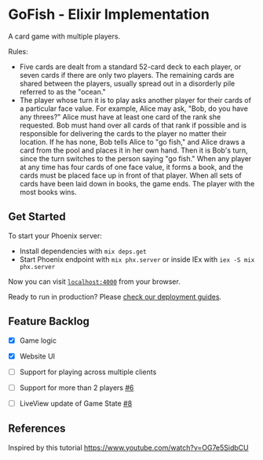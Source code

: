 # GoFish - Elixir Implementation

A card game with multiple players.

Rules:
- Five cards are dealt from a standard 52-card deck to each player, or seven cards if there are only two players. The remaining cards are shared between the players, usually spread out in a disorderly pile referred to as the "ocean."
- The player whose turn it is to play asks another player for their cards of a particular face value. For example, Alice may ask, "Bob, do you have any threes?" Alice must have at least one card of the rank she requested. Bob must hand over all cards of that rank if possible and is responsible for delivering the cards to the player no matter their location. If he has none, Bob tells Alice to "go fish," and Alice draws a card from the pool and places it in her own hand. Then it is Bob's turn, since the turn switches to the person saying "go fish." When any player at any time has four cards of one face value, it forms a book, and the cards must be placed face up in front of that player. When all sets of cards have been laid down in books, the game ends. The player with the most books wins.


## Get Started

To start your Phoenix server:

  * Install dependencies with `mix deps.get`
  * Start Phoenix endpoint with `mix phx.server` or inside IEx with `iex -S mix phx.server`

Now you can visit [`localhost:4000`](http://localhost:4000) from your browser.

Ready to run in production? Please [check our deployment guides](https://hexdocs.pm/phoenix/deployment.html).


## Feature Backlog

- [x] Game logic
- [x] Website UI
- [ ] Support for playing across multiple clients
- [ ] Support for more than 2 players [#6](https://github.com/simonelnahas/go_fish/issues/6)
- [ ] LiveView update of Game State [#8](https://github.com/simonelnahas/go_fish/issues/8)


## References
Inspired by this tutorial https://www.youtube.com/watch?v=OG7e5SidbCU